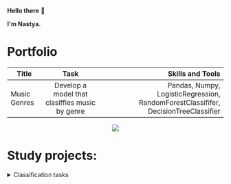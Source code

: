 **Hello there** 👀

**I'm Nastya.**


# Portfolio

| Title       | Task               | Skills and Tools |
| ------------- |:------------------:| -----:|
| Music Genres     | Develop a model that clasiffies music by genre   | Pandas, Numpy, LogisticRegression, RandomForestClassififer, DecisionTreeClassifier |







<div id="stat" align='center'> 
  <img src="http://github-profile-summary-cards.vercel.app/api/cards/profile-details?username=ave-a-git&theme=default"/>
</div>





# Study projects:
<details>

<summary>Classification tasks</summary>

| Title       | Task               | Skills and Tools |
| ------------- |:------------------:| -----:|
| Car-sharing  |   Create a model for assessing the driving risks     |   SQLAlchemy, Optuna, Sweetviz, Scikit-learn, CatBoostClassifier, LGBMClassifier, PostgreSQL |
</details>
